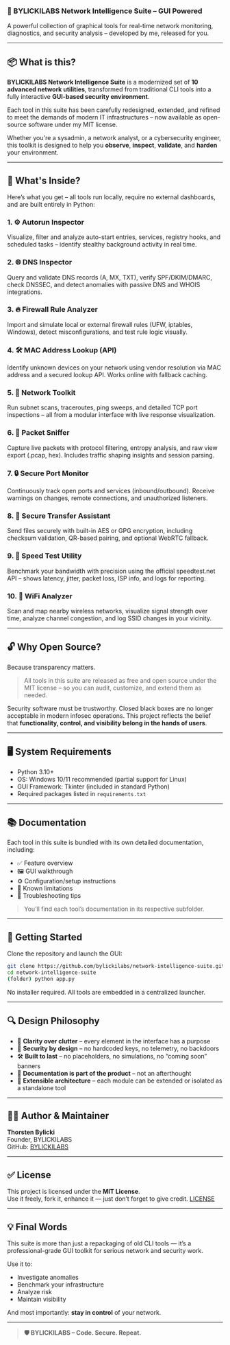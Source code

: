 
### 🧠 BYLICKILABS Network Intelligence Suite – GUI Powered

A powerful collection of graphical tools for real-time network monitoring, diagnostics, and security analysis – developed by me, released for you.

---

## 📦 What is this?

**BYLICKILABS Network Intelligence Suite** is a modernized set of **10 advanced network utilities**, transformed from traditional CLI tools into a fully interactive **GUI-based security environment**.

Each tool in this suite has been carefully redesigned, extended, and refined to meet the demands of modern IT infrastructures – now available as open-source software under my MIT license.

Whether you're a sysadmin, a network analyst, or a cybersecurity engineer, this toolkit is designed to help you **observe**, **inspect**, **validate**, and **harden** your environment.

---

## 🔧 What's Inside?

Here’s what you get – all tools run locally, require no external dashboards, and are built entirely in Python:

### 1. ⚙️ Autorun Inspector  
Visualize, filter and analyze auto-start entries, services, registry hooks, and scheduled tasks – identify stealthy background activity in real time.

### 2. 🌐 DNS Inspector  
Query and validate DNS records (A, MX, TXT), verify SPF/DKIM/DMARC, check DNSSEC, and detect anomalies with passive DNS and WHOIS integrations.

### 3. 🔥 Firewall Rule Analyzer  
Import and simulate local or external firewall rules (UFW, iptables, Windows), detect misconfigurations, and test rule logic visually.

### 4. 🛠️ MAC Address Lookup (API)  
Identify unknown devices on your network using vendor resolution via MAC address and a secured lookup API. Works online with fallback caching.

### 5. 📡 Network Toolkit  
Run subnet scans, traceroutes, ping sweeps, and detailed TCP port inspections – all from a modular interface with live response visualization.

### 6. 🔎 Packet Sniffer  
Capture live packets with protocol filtering, entropy analysis, and raw view export (.pcap, hex). Includes traffic shaping insights and session parsing.

### 7. 🔒 Secure Port Monitor  
Continuously track open ports and services (inbound/outbound). Receive warnings on changes, remote connections, and unauthorized listeners.

### 8. 📁 Secure Transfer Assistant  
Send files securely with built-in AES or GPG encryption, including checksum validation, QR-based pairing, and optional WebRTC fallback.

### 9. 🚀 Speed Test Utility  
Benchmark your bandwidth with precision using the official speedtest.net API – shows latency, jitter, packet loss, ISP info, and logs for reporting.

### 10. 📶 WiFi Analyzer  
Scan and map nearby wireless networks, visualize signal strength over time, analyze channel congestion, and log SSID changes in your vicinity.

---

## 🔓 Why Open Source?

Because transparency matters.

> All tools in this suite are released as free and open source under the MIT license – so you can audit, customize, and extend them as needed.

Security software must be trustworthy. Closed black boxes are no longer acceptable in modern infosec operations. This project reflects the belief that **functionality, control, and visibility belong in the hands of users**.

---

## 🖥️ System Requirements

- Python 3.10+  
- OS: Windows 10/11 recommended (partial support for Linux)  
- GUI Framework: Tkinter (included in standard Python)  
- Required packages listed in `requirements.txt`

---

## 📚 Documentation

Each tool in this suite is bundled with its own detailed documentation, including:

- ✅ Feature overview  
- 🖼️ GUI walkthrough  
- ⚙️ Configuration/setup instructions  
- 🧪 Known limitations  
- 🔧 Troubleshooting tips

> You’ll find each tool’s documentation in its respective subfolder.

---

## 🚀 Getting Started

Clone the repository and launch the GUI:

```bash
git clone https://github.com/bylickilabs/network-intelligence-suite.git
cd network-intelligence-suite
(folder) python app.py
```

No installer required. All tools are embedded in a centralized launcher.

---

## 🔍 Design Philosophy

- 🧠 **Clarity over clutter** – every element in the interface has a purpose  
- 🔐 **Security by design** – no hardcoded keys, no telemetry, no backdoors  
- 🛠️ **Built to last** – no placeholders, no simulations, no “coming soon” banners  
- 📄 **Documentation is part of the product** – not an afterthought  
- 🧩 **Extensible architecture** – each module can be extended or isolated as a standalone tool

---

## 🧑‍💻 Author & Maintainer

**Thorsten Bylicki**  
Founder, BYLICKILABS  
GitHub: [BYLICKILABS](https://github.com/bylickilabs)

---

## ✅ License

This project is licensed under the **MIT License**.  
Use it freely, fork it, enhance it — just don’t forget to give credit.
[LICENSE](LICENSE)

---

## 💡 Final Words

This suite is more than just a repackaging of old CLI tools — it’s a professional-grade GUI toolkit for serious network and security work.

Use it to:

- Investigate anomalies  
- Benchmark your infrastructure  
- Analyze risk  
- Maintain visibility

And most importantly: **stay in control** of your network.

---

> **🛡️ BYLICKILABS – Code. Secure. Repeat.**
